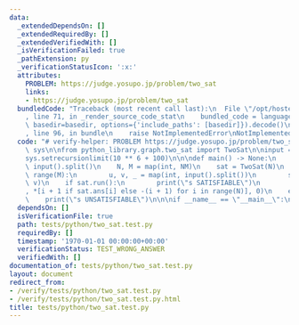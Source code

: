 ```yaml
---
data:
  _extendedDependsOn: []
  _extendedRequiredBy: []
  _extendedVerifiedWith: []
  _isVerificationFailed: true
  _pathExtension: py
  _verificationStatusIcon: ':x:'
  attributes:
    PROBLEM: https://judge.yosupo.jp/problem/two_sat
    links:
    - https://judge.yosupo.jp/problem/two_sat
  bundledCode: "Traceback (most recent call last):\n  File \"/opt/hostedtoolcache/Python/3.9.1/x64/lib/python3.9/site-packages/onlinejudge_verify/documentation/build.py\"\
    , line 71, in _render_source_code_stat\n    bundled_code = language.bundle(stat.path,\
    \ basedir=basedir, options={'include_paths': [basedir]}).decode()\n  File \"/opt/hostedtoolcache/Python/3.9.1/x64/lib/python3.9/site-packages/onlinejudge_verify/languages/python.py\"\
    , line 96, in bundle\n    raise NotImplementedError\nNotImplementedError\n"
  code: "# verify-helper: PROBLEM https://judge.yosupo.jp/problem/two_sat\nimport\
    \ sys\n\nfrom python_library.graph.two_sat import TwoSat\n\ninput = sys.stdin.buffer.readline\n\
    sys.setrecursionlimit(10 ** 6 + 100)\n\n\ndef main() -> None:\n    _, _, *NM =\
    \ input().split()\n    N, M = map(int, NM)\n    sat = TwoSat(N)\n    for _ in\
    \ range(M):\n        u, v, _ = map(int, input().split())\n        sat.add_constraint(u,\
    \ v)\n    if sat.run():\n        print(\"s SATISFIABLE\")\n        print(\"v\"\
    , *[i + 1 if sat.ans[i] else -(i + 1) for i in range(N)], 0)\n    else:\n    \
    \    print(\"s UNSATISFIABLE\")\n\n\nif __name__ == \"__main__\":\n    main()\n"
  dependsOn: []
  isVerificationFile: true
  path: tests/python/two_sat.test.py
  requiredBy: []
  timestamp: '1970-01-01 00:00:00+00:00'
  verificationStatus: TEST_WRONG_ANSWER
  verifiedWith: []
documentation_of: tests/python/two_sat.test.py
layout: document
redirect_from:
- /verify/tests/python/two_sat.test.py
- /verify/tests/python/two_sat.test.py.html
title: tests/python/two_sat.test.py
---
```

